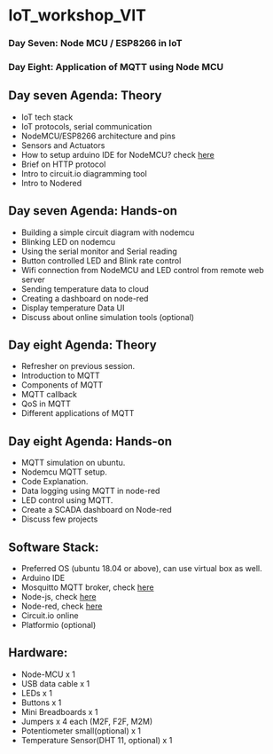 # IoT_workshop_VIT

### Day Seven: Node MCU / ESP8266 in IoT
### Day Eight: Application of MQTT using Node MCU

## Day seven Agenda: Theory

- IoT tech stack
- IoT protocols, serial communication
- NodeMCU/ESP8266 architecture and pins
- Sensors and Actuators
- How to setup arduino IDE for NodeMCU? check [here](day_seven/Arduino_IDE_setup.docx)
- Brief on HTTP protocol
- Intro to circuit.io diagramming tool
- Intro to Nodered

## Day seven Agenda: Hands-on

- Building a simple circuit diagram with nodemcu
- Blinking LED on nodemcu
- Using the serial monitor and Serial reading
- Button controlled LED and Blink rate control
- Wifi connection from NodeMCU and LED control from remote web server
- Sending temperature data to cloud
- Creating a dashboard on node-red
- Display temperature Data UI
- Discuss about online simulation tools (optional)

## Day eight Agenda: Theory

- Refresher on previous session.
- Introduction to MQTT
- Components of MQTT
- MQTT callback
- QoS in MQTT
- Different applications of MQTT

## Day eight Agenda: Hands-on

- MQTT simulation on ubuntu.
- Nodemcu MQTT setup.
- Code Explanation.
- Data logging using MQTT in node-red
- LED control using MQTT. 
- Create a SCADA dashboard on Node-red
- Discuss few projects

## Software Stack:

- Preferred OS (ubuntu 18.04 or above), can use virtual box as well.
- Arduino IDE
- Mosquitto MQTT broker, check [here](day_eight/MQTT_simulation_guide.md)
- Node-js, check [here](day_seven/node_red_install_guide.md)
- Node-red, check [here](day_seven/node_red_install_guide.md)
- Circuit.io online
- Platformio (optional)

## Hardware:

- Node-MCU x 1
- USB data cable x 1
- LEDs x 1
- Buttons x 1
- Mini Breadboards x 1
- Jumpers x 4 each (M2F, F2F, M2M)
- Potentiometer small(optional) x 1
- Temperature Sensor(DHT 11, optional) x 1
